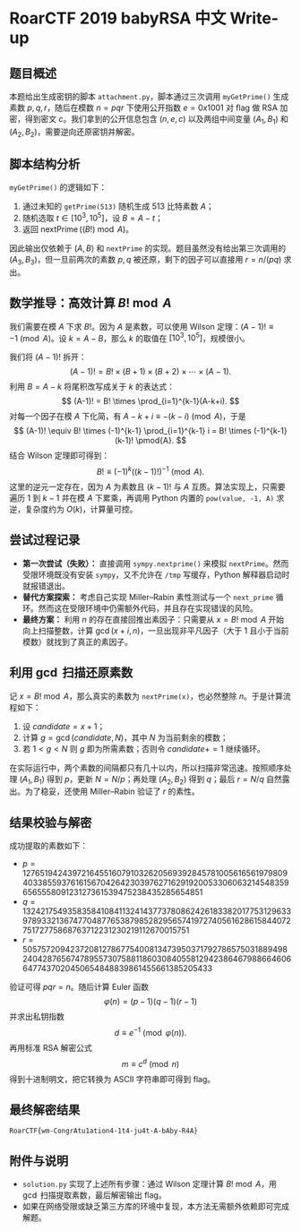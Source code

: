 # RoarCTF 2019 babyRSA 中文 Write-up

## 题目概述
本题给出生成密钥的脚本 `attachment.py`，脚本通过三次调用 `myGetPrime()` 生成素数 $p,q,r$，随后在模数 $n = pqr$ 下使用公开指数 $e = 0x1001$ 对 flag 做 RSA 加密，得到密文 $c$。我们拿到的公开信息包含 $(n,e,c)$ 以及两组中间变量 $(A_1,B_1)$ 和 $(A_2,B_2)$，需要逆向还原密钥并解密。

## 脚本结构分析
`myGetPrime()` 的逻辑如下：
1. 通过未知的 `getPrime(513)` 随机生成 513 比特素数 $A$；
2. 随机选取 $t \in [10^3, 10^5]$，设 $B = A - t$；
3. 返回 $\operatorname{nextPrime}\big((B!) \bmod A\big)$。

因此输出仅依赖于 $(A,B)$ 和 `nextPrime` 的实现。题目虽然没有给出第三次调用的 $(A_3,B_3)$，但一旦前两次的素数 $p,q$ 被还原，剩下的因子可以直接用 $r = n/(pq)$ 求出。

## 数学推导：高效计算 $B! \bmod A$
我们需要在模 $A$ 下求 $B!$。因为 $A$ 是素数，可以使用 Wilson 定理：$(A-1)! \equiv -1 \pmod{A}$。设 $k = A - B$，那么 $k$ 的取值在 $[10^3,10^5]$，规模很小。

我们将 $(A-1)!$ 拆开：
$$
(A-1)! = B! \times (B+1) \times (B+2) \times \cdots \times (A-1).
$$
利用 $B = A - k$ 将尾积改写成关于 $k$ 的表达式：
$$
(A-1)! = B! \times \prod_{i=1}^{k-1}(A-k+i).
$$
对每一个因子在模 $A$ 下化简，有 $A-k+i \equiv -(k-i) \pmod{A}$，于是
$$
(A-1)! \equiv B! \times (-1)^{k-1} \prod_{i=1}^{k-1} i = B! \times (-1)^{k-1} (k-1)! \pmod{A}.
$$
结合 Wilson 定理即可得到：
$$
B! \equiv (-1)^k \big((k-1)!\big)^{-1} \pmod{A}.
$$
这里的逆元一定存在，因为 $A$ 为素数且 $(k-1)!$ 与 $A$ 互质。算法实现上，只需要遍历 $1$ 到 $k-1$ 并在模 $A$ 下累乘，再调用 Python 内置的 `pow(value, -1, A)` 求逆，复杂度约为 $O(k)$，计算量可控。

## 尝试过程记录
- **第一次尝试（失败）：** 直接调用 `sympy.nextprime()` 来模拟 `nextPrime`。然而受限环境既没有安装 `sympy`，又不允许在 `/tmp` 写缓存，Python 解释器启动时就报错退出。
- **替代方案探索：** 考虑自己实现 Miller–Rabin 素性测试与一个 `next_prime` 循环。然而这在受限环境中仍需额外代码，并且存在实现错误的风险。
- **最终方案：** 利用 $n$ 的存在直接回推出素因子：只需要从 $x = B! \bmod A$ 开始向上扫描整数，计算 $\gcd(x+i, n)$，一旦出现非平凡因子（大于 $1$ 且小于当前模数）就找到了真正的素因子。

## 利用 $\gcd$ 扫描还原素数
记 $x = B! \bmod A$，那么真实的素数为 `nextPrime(x)`，也必然整除 $n$。于是计算流程如下：
1. 设 $candidate = x + 1$；
2. 计算 $g = \gcd(candidate, N)$，其中 $N$ 为当前剩余的模数；
3. 若 $1 < g < N$ 则 $g$ 即为所需素数；否则令 $candidate += 1$ 继续循环。

在实际运行中，两个素数的间隔都只有几十以内，所以扫描非常迅速。按照顺序处理 $(A_1,B_1)$ 得到 $p$，更新 $N = N/p$；再处理 $(A_2,B_2)$ 得到 $q$；最后 $r = N/q$ 自然露出。为了稳妥，还使用 Miller–Rabin 验证了 $r$ 的素性。

## 结果校验与解密
成功提取的素数如下：
- $p = 1276519424397216455160791032620569392845781005616561979809403385593761615670426423039762716291920053306063214548359656555809123127361539475238435285654851$
- $q = 13242175493583584108411324143773780862426183382017753129633978933213674770487765387985282956574197274056162861584407275172775868763712231230219112670015751$
- $r = 5057572094237208127867754008134739503717927865750318894982404287656747895573075881186030840558129423864679886646066477437020450654848839861455661385205433$

验证可得 $pqr = n$。随后计算 Euler 函数
$$
\varphi(n) = (p-1)(q-1)(r-1)
$$
并求出私钥指数
$$
 d \equiv e^{-1} \pmod{\varphi(n)}.
$$
再用标准 RSA 解密公式
$$
 m \equiv c^d \pmod{n}
$$
得到十进制明文，把它转换为 ASCII 字符串即可得到 flag。

## 最终解密结果
```
RoarCTF{wm-CongrAtu1ation4-1t4-ju4t-A-bAby-R4A}
```

## 附件与说明
- `solution.py` 实现了上述所有步骤：通过 Wilson 定理计算 $B! \bmod A$，用 $\gcd$ 扫描提取素数，最后解密输出 flag。
- 如果在网络受限或缺乏第三方库的环境中复现，本方法无需额外依赖即可完成解题。
